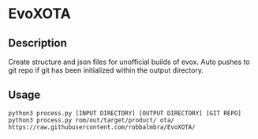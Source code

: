 # EvoXOTA

## Description

Create structure and json files for unofficial builds of evox. Auto pushes to git repo if git has been initialized within the output directory.

## Usage

    python3 process.py [INPUT DIRECTORY] [OUTPUT DIRECTORY] [GIT REPO]
    python3 process.py rom/out/target/product/ ota/ https://raw.githubusercontent.com/robbalmbra/EvoXOTA/
